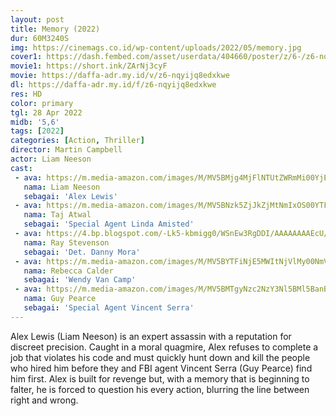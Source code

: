 ```yaml
---
layout: post
title: Memory (2022)
dur: 60M3240S
img: https://cinemags.co.id/wp-content/uploads/2022/05/memory.jpg
cover1: https://dash.fembed.com/asset/userdata/404660/poster/z/6-/z6-nqyijq8edxkwe.png?v=1654422301
movie1: https://short.ink/ZArNj3cyF
movie: https://daffa-adr.my.id/v/z6-nqyijq8edxkwe
dl: https://daffa-adr.my.id/f/z6-nqyijq8edxkwe
res: HD
color: primary
tgl: 28 Apr 2022
midb: '5,6'
tags: [2022]
categories: [Action, Thriller]
director: Martin Campbell
actor: Liam Neeson
cast:
 - ava: https://m.media-amazon.com/images/M/MV5BMjg4MjFlNTUtZWRmMi00YjE2LWJlZmYtMDA3MmFkNjFmYzEyXkEyXkFqcGdeQXVyMDA4NzMyOA@@._V1_SY100_CR25,0,100,100_AL_.jpg
   nama: Liam Neeson
   sebagai: 'Alex Lewis'
 - ava: https://m.media-amazon.com/images/M/MV5BNzk5ZjJkZjMtNmIxOS00YTFjLTk4NDEtNWY1ZDJhMWQ0OTc5XkEyXkFqcGdeQXVyMDA4NzMyOA@@._V1_SY100_CR25,0,100,100_AL_.jpg
   nama: Taj Atwal
   sebagai: 'Special Agent Linda Amisted'
 - ava: https://4.bp.blogspot.com/-Lk5-kbmigg0/WSnEw3RgDDI/AAAAAAAAEcU/nNmExxbKwAcStzNEvaqJ57hEHhKS14HxwCLcB/w1200-h630-p-k-no-nu/Danny%2BMora%2B01.jpg
   nama: Ray Stevenson
   sebagai: 'Det. Danny Mora'
 - ava: https://m.media-amazon.com/images/M/MV5BYTFiNjE5MWItNjVlMy00NmVmLTk4NmItNTZlNmQ4MzQ4MjViXkEyXkFqcGdeQXVyNTMyMDg1NDc@._V1_QL75_UX140_CR0,23,140,140_.jpg
   nama: Rebecca Calder
   sebagai: 'Wendy Van Camp'
 - ava: https://m.media-amazon.com/images/M/MV5BMTgyNzc2NzY3Nl5BMl5BanBnXkFtZTgwNTMzMzAwMjE@._V1_QL75_UX140_CR0,12,140,140_.jpg
   nama: Guy Pearce
   sebagai: 'Special Agent Vincent Serra'
---
```


Alex Lewis (Liam Neeson) is an expert assassin with a reputation for discreet precision. Caught in a moral quagmire, Alex refuses to complete a job that violates his code and must quickly hunt down and kill the people who hired him before they and FBI agent Vincent Serra (Guy Pearce) find him first. Alex is built for revenge but, with a memory that is beginning to falter, he is forced to question his every action, blurring the line between right and wrong.
